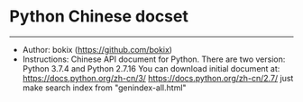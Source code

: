 # Python Chinese docset
---
* Author: bokix (https://github.com/bokix)
* Instructions: 
  Chinese API document for Python.
  There are two version: Python 3.7.4 and Python 2.7.16
  You can download initial document at: 
    https://docs.python.org/zh-cn/3/
    https://docs.python.org/zh-cn/2.7/
  just make search index from "genindex-all.html"
